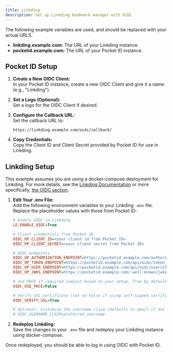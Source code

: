 ```yaml
---
title: Linkding
description: Set up Linkding bookmark manager with OIDC
---
```


The following example variables are used, and should be replaced with your actual URLS.

- **linkding.example.com:** The URL of your Linkding instance.
- **pocketid.example.com:** The URL of your Pocket ID instance.

## Pocket ID Setup

1. **Create a New OIDC Client:**  
   In your Pocket ID instance, create a new OIDC Client and give it a name (e.g., "Linkding").

2. **Set a Logo (Optional):**  
   Set a logo for the OIDC Client if desired.

3. **Configure the Callback URL:**  
   Set the callback URL to:

   ```
   https://linkding.example.com/oidc/callback/
   ```

4. **Copy Credentials:**  
   Copy the Client ID and Client Secret provided by Pocket ID for use in Linkding.

## Linkding Setup

This example assumes you are using a docker-compose deployment for Linkding. For more details, see the [Linkding Documentation](https://linkding.link/installation) or more specifically, [the OIDC section](https://linkding.link/options/#ld_enable_oidc).

1. **Edit Your .env File:**  
   Add the following environment variables to your Linkding `.env` file. Replace the placeholder values with those from Pocket ID:

   ```ini
   # Enable OIDC in Linkding
   LD_ENABLE_OIDC=True

   # Client credentials from Pocket ID
   OIDC_RP_CLIENT_ID=<your client id from Pocket ID>
   OIDC_RP_CLIENT_SECRET=<your client secret from Pocket ID>

   # OIDC endpoints
   OIDC_OP_AUTHORIZATION_ENDPOINT=https://pocketid.example.com/authorize
   OIDC_OP_TOKEN_ENDPOINT=https://pocketid.example.com/api/oidc/token
   OIDC_OP_USER_ENDPOINT=https://pocketid.example.com/api/oidc/userinfo
   OIDC_OP_JWKS_ENDPOINT=https://pocketid.example.com/.well-known/jwks.json

   # Use PKCE if required (adjust based on your setup, True by default)
   OIDC_USE_PKCE=False

   # Verify SSL certificate (set to False if using self-signed certificates)
   OIDC_VERIFY_SSL=True

   # Optional: Customize the username claim (defaults to email if not set)
   # OIDC_USERNAME_CLAIM=preferred_username
   ```

2. **Redeploy Linkding:**  
   Save the changes to your `.env` file and redeploy your Linkding instance using docker-compose.

Once redeployed, you should be able to log in using OIDC with Pocket ID.
